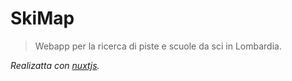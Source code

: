 # SkiMap
> Webapp per la ricerca di piste e scuole da sci in Lombardia.  

*Realizatta con [nuxtjs](https://nuxtjs.org/).*
